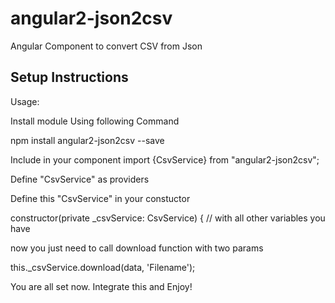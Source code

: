 # angular2-json2csv
Angular Component to convert CSV from Json 


## Setup Instructions

Usage:

Install module Using following Command

npm install angular2-json2csv --save

Include in your component 
import {CsvService} from "angular2-json2csv";

Define "CsvService" as providers

Define this "CsvService" in your constuctor

constructor(private _csvService: CsvService) { // with all other variables you have

now you just need to call download function with two params 

this._csvService.download(data, 'Filename'); 

You are all set now. Integrate this and Enjoy! 